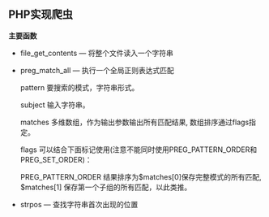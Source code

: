 ## PHP实现爬虫

**主要函数**

- file_get_contents — 将整个文件读入一个字符串

- preg_match_all — 执行一个全局正则表达式匹配

    pattern
    要搜索的模式，字符串形式。
    
    subject
    输入字符串。
    
    matches
    多维数组，作为输出参数输出所有匹配结果, 数组排序通过flags指定。
    
    flags
    可以结合下面标记使用(注意不能同时使用PREG_PATTERN_ORDER和 PREG_SET_ORDER)：
    
    PREG_PATTERN_ORDER
    结果排序为$matches[0]保存完整模式的所有匹配, $matches[1] 保存第一个子组的所有匹配，以此类推。

- strpos — 查找字符串首次出现的位置
